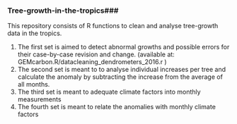 ### Tree-growth-in-the-tropics###

This repository consists of R functions to clean and analyse tree-growth data in the tropics.

1. The first set is aimed to detect abnormal growths and possible errors for their case-by-case revision and change. 
   (available at: GEMcarbon.R/datacleaning_dendrometers_2016.r )
2. The second set is meant to to analyse individual increases per tree and calculate the anomaly by subtracting the increase from the average of all months.
3. The third set is meant to adequate climate factors into monthly measurements
4. The fourth set is meant to relate the anomalies with monthly climate factors 
